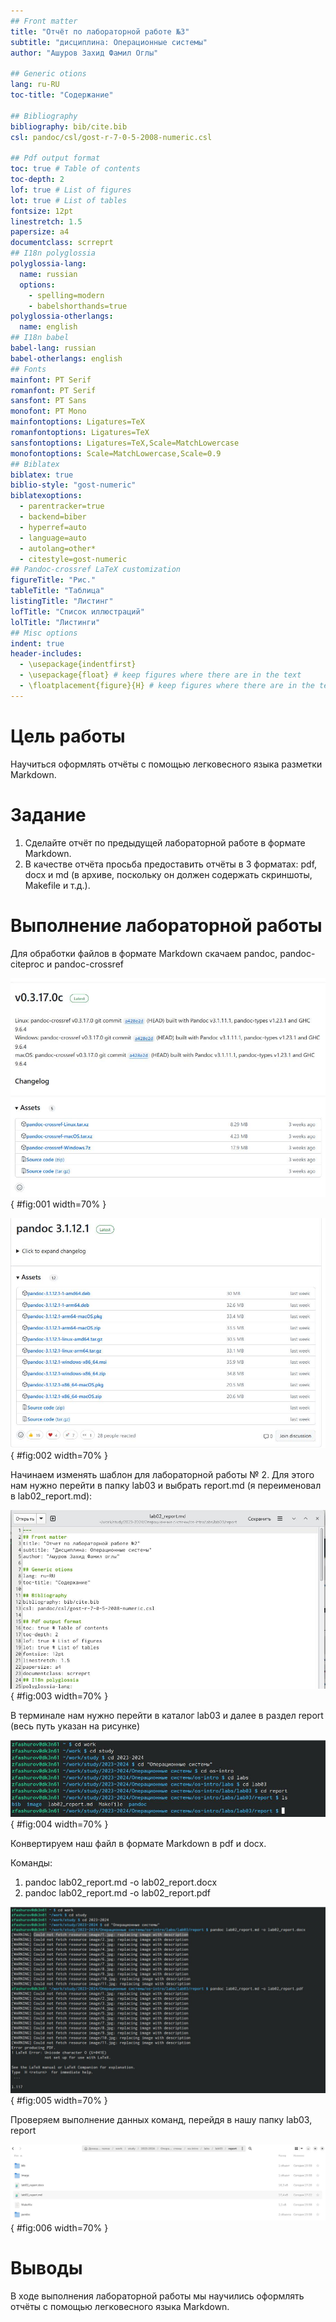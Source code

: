 ```yaml
---
## Front matter
title: "Отчёт по лабораторной работе №3"
subtitle: "дисциплина: Операционные системы"
author: "Ашуров Захид Фамил Оглы"

## Generic otions
lang: ru-RU
toc-title: "Содержание"

## Bibliography
bibliography: bib/cite.bib
csl: pandoc/csl/gost-r-7-0-5-2008-numeric.csl

## Pdf output format
toc: true # Table of contents
toc-depth: 2
lof: true # List of figures
lot: true # List of tables
fontsize: 12pt
linestretch: 1.5
papersize: a4
documentclass: scrreprt
## I18n polyglossia
polyglossia-lang:
  name: russian
  options:
	- spelling=modern
	- babelshorthands=true
polyglossia-otherlangs:
  name: english
## I18n babel
babel-lang: russian
babel-otherlangs: english
## Fonts
mainfont: PT Serif
romanfont: PT Serif
sansfont: PT Sans
monofont: PT Mono
mainfontoptions: Ligatures=TeX
romanfontoptions: Ligatures=TeX
sansfontoptions: Ligatures=TeX,Scale=MatchLowercase
monofontoptions: Scale=MatchLowercase,Scale=0.9
## Biblatex
biblatex: true
biblio-style: "gost-numeric"
biblatexoptions:
  - parentracker=true
  - backend=biber
  - hyperref=auto
  - language=auto
  - autolang=other*
  - citestyle=gost-numeric
## Pandoc-crossref LaTeX customization
figureTitle: "Рис."
tableTitle: "Таблица"
listingTitle: "Листинг"
lofTitle: "Список иллюстраций"
lolTitle: "Листинги"
## Misc options
indent: true
header-includes:
  - \usepackage{indentfirst}
  - \usepackage{float} # keep figures where there are in the text
  - \floatplacement{figure}{H} # keep figures where there are in the text
---
```


# Цель работы

Научиться оформлять отчёты с помощью легковесного языка разметки Markdown.

# Задание

1. Сделайте отчёт по предыдущей лабораторной работе в формате Markdown.
2. В качестве отчёта просьба предоставить отчёты в 3 форматах: pdf, docx и md (в архиве, поскольку он должен содержать скриншоты, Makefile и т.д.).

# Выполнение лабораторной работы

Для обработки файлов в формате Markdown скачаем pandoc, pandoc-citeproc и pandoc-crossref

![Скачивание pandoc-crossref](image/1.jpg){ #fig:001 width=70% }

![Скачивание pandoc-citeproc](image/2.jpg){ #fig:002 width=70% }

Начинаем изменять шаблон для лабораторной работы № 2. Для этого нам нужно перейти в папку lab03 и выбрать report.md (я переименовал в lab02_report.md):
    	   	
![Изменение шаблона](image/3.jpg){ #fig:003 width=70% }

В терминале нам нужно перейти в каталог lab03 и далее в раздел report (весь путь указан на рисунке) 
	
![Переход в каталог report в терминале](image/4.jpg){ #fig:004 width=70% }

Конвертируем наш файл в формате Markdown в pdf и docx.

Команды:

1. pandoc lab02_report.md -o lab02_report.docx
2. pandoc lab02_report.md -o lab02_report.pdf
	
![Конвертируем в pdf и docx](image/5.jpg){ #fig:005 width=70% }

Проверяем выполнение данных команд, перейдя в нашу папку lab03, report 

![Проверка создания файлов](image/6.jpg){ #fig:006 width=70% }

# Выводы

В ходе выполнения лабораторной работы мы научились оформлять отчёты с помощью легковесного языка Markdown.
